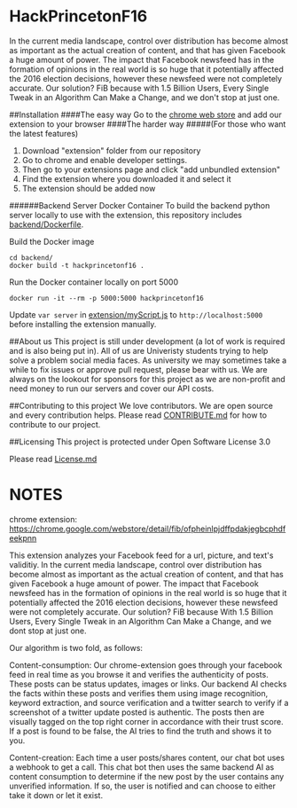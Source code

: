 # HackPrincetonF16

In the current media landscape, control over distribution has become almost as important as the actual creation of content, and that has given Facebook a huge amount of power. The impact that Facebook newsfeed has in the formation of opinions in the real world is so huge that it potentially affected the 2016 election decisions, however these newsfeed were not completely accurate. Our solution? FiB because with 1.5 Billion Users, Every Single Tweak in an Algorithm Can Make a Change, and we don't stop at just one.

##Installation
####The easy way
Go to the [chrome web store](https://chrome.google.com/webstore/detail/fib/ofpheinlpjdffpdakjegbcphdfeekpnn "Chrome Web Store") and add our extension to your browser
####The harder way
#####(For those who want the latest features)
1. Download "extension" folder from our repository
2. Go to chrome and enable developer settings.
3. Then go to your extensions page and click "add unbundled extension"
4. Find the extension where you downloaded it and select it
5. The extension should be added now

######Backend Server Docker Container
To build the backend python server locally to use with the extension, this repository includes [backend/Dockerfile](backend/Dockerfile).

Build the Docker image
```
cd backend/
docker build -t hackprincetonf16 .
```

Run the Docker container locally on port 5000
```
docker run -it --rm -p 5000:5000 hackprincetonf16
```

Update `var server` in [extension/myScript.js](extension/myScript.js) to `http://localhost:5000` before installing the extension manually.

##About us
This project is still under development (a lot of work is required and is also being put in). All of us are Univeristy students trying to help solve a problem social media faces. As university we may sometimes take a while to fix issues or approve pull request, please bear with us. We are always on the lookout for sponsors for this project as we are non-profit and need money to run our servers and cover our API costs.

##Contributing to this project
We love contributors. We are open source and every contribution helps. Please read [CONTRIBUTE.md](CONTRIBUTE.md) for how to contribute to our project.

##Licensing
This project is protected under Open Software License 3.0

Please read [License.md](License.md)

# NOTES

chrome extension: https://chrome.google.com/webstore/detail/fib/ofpheinlpjdffpdakjegbcphdfeekpnn

This extension analyzes your Facebook feed for a url, picture, and text's validitiy.
In the current media landscape, control over distribution has become almost as important as the actual creation of content, and that has given Facebook a huge amount of power. The impact that Facebook newsfeed has in the formation of opinions in the real world is so huge that it potentially affected the 2016 election decisions, however these newsfeed were not completely accurate. Our solution? FiB because With 1.5 Billion Users, Every Single Tweak in an Algorithm Can Make a Change, and we dont stop at just one.

Our algorithm is two fold, as follows:

Content-consumption: Our chrome-extension goes through your facebook feed in real time as you browse it and verifies the authenticity of posts. These posts can be status updates, images or links. Our backend AI checks the facts within these posts and verifies them using image recognition, keyword extraction, and source verification and a twitter search to verify if a screenshot of a twitter update posted is authentic. The posts then are visually tagged on the top right corner in accordance with their trust score. If a post is found to be false, the AI tries to find the truth and shows it to you.

Content-creation: Each time a user posts/shares content, our chat bot uses a webhook to get a call. This chat bot then uses the same backend AI as content consumption to determine if the new post by the user contains any unverified information. If so, the user is notified and can choose to either take it down or let it exist.
